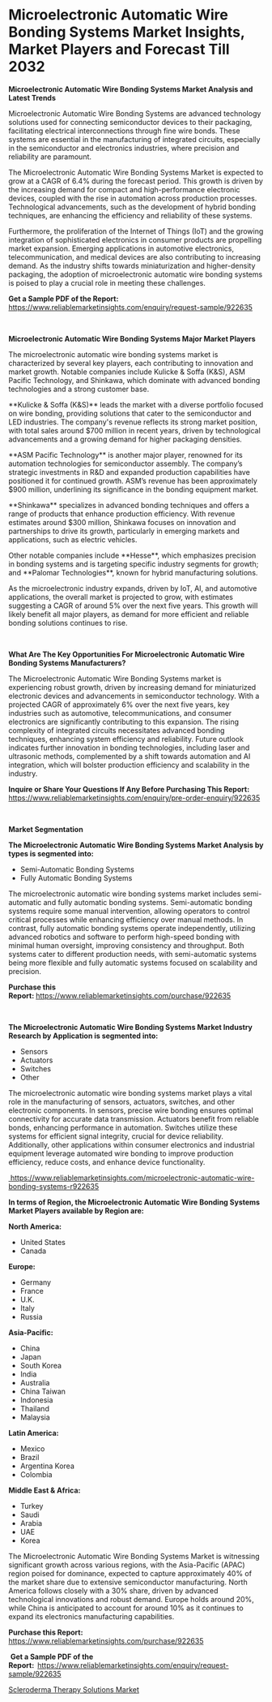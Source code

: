 <p><h1>Microelectronic Automatic Wire Bonding Systems Market Insights, Market Players and Forecast Till 2032</h1></p><p><strong>Microelectronic Automatic Wire Bonding Systems Market Analysis and Latest Trends</strong></p>
<p><p>Microelectronic Automatic Wire Bonding Systems are advanced technology solutions used for connecting semiconductor devices to their packaging, facilitating electrical interconnections through fine wire bonds. These systems are essential in the manufacturing of integrated circuits, especially in the semiconductor and electronics industries, where precision and reliability are paramount. </p><p>The Microelectronic Automatic Wire Bonding Systems Market is expected to grow at a CAGR of 6.4% during the forecast period. This growth is driven by the increasing demand for compact and high-performance electronic devices, coupled with the rise in automation across production processes. Technological advancements, such as the development of hybrid bonding techniques, are enhancing the efficiency and reliability of these systems. </p><p>Furthermore, the proliferation of the Internet of Things (IoT) and the growing integration of sophisticated electronics in consumer products are propelling market expansion. Emerging applications in automotive electronics, telecommunication, and medical devices are also contributing to increasing demand. As the industry shifts towards miniaturization and higher-density packaging, the adoption of microelectronic automatic wire bonding systems is poised to play a crucial role in meeting these challenges.</p></p>
<p><strong>Get a Sample PDF of the Report:&nbsp;</strong> <a href="https://www.reliablemarketinsights.com/enquiry/request-sample/922635?utm_campaign=2935&utm_medium=2&utm_source=Github&utm_content=ia&utm_term=07032025&utm_id=microelectronic-automatic-wire-bonding-systems">https://www.reliablemarketinsights.com/enquiry/request-sample/922635</a></p>
<p>&nbsp;</p>
<p><strong>Microelectronic Automatic Wire Bonding Systems Major Market Players</strong></p>
<p><p>The microelectronic automatic wire bonding systems market is characterized by several key players, each contributing to innovation and market growth. Notable companies include Kulicke & Soffa (K&S), ASM Pacific Technology, and Shinkawa, which dominate with advanced bonding technologies and a strong customer base.</p><p>**Kulicke & Soffa (K&S)** leads the market with a diverse portfolio focused on wire bonding, providing solutions that cater to the semiconductor and LED industries. The company's revenue reflects its strong market position, with total sales around $700 million in recent years, driven by technological advancements and a growing demand for higher packaging densities.</p><p>**ASM Pacific Technology** is another major player, renowned for its automation technologies for semiconductor assembly. The company’s strategic investments in R&D and expanded production capabilities have positioned it for continued growth. ASM’s revenue has been approximately $900 million, underlining its significance in the bonding equipment market.</p><p>**Shinkawa** specializes in advanced bonding techniques and offers a range of products that enhance production efficiency. With revenue estimates around $300 million, Shinkawa focuses on innovation and partnerships to drive its growth, particularly in emerging markets and applications, such as electric vehicles.</p><p>Other notable companies include **Hesse**, which emphasizes precision in bonding systems and is targeting specific industry segments for growth; and **Palomar Technologies**, known for hybrid manufacturing solutions. </p><p>As the microelectronic industry expands, driven by IoT, AI, and automotive applications, the overall market is projected to grow, with estimates suggesting a CAGR of around 5% over the next five years. This growth will likely benefit all major players, as demand for more efficient and reliable bonding solutions continues to rise.</p></p>
<p>&nbsp;</p>
<p><strong>What Are The Key Opportunities For Microelectronic Automatic Wire Bonding Systems Manufacturers?</strong></p>
<p><p>The Microelectronic Automatic Wire Bonding Systems market is experiencing robust growth, driven by increasing demand for miniaturized electronic devices and advancements in semiconductor technology. With a projected CAGR of approximately 6% over the next five years, key industries such as automotive, telecommunications, and consumer electronics are significantly contributing to this expansion. The rising complexity of integrated circuits necessitates advanced bonding techniques, enhancing system efficiency and reliability. Future outlook indicates further innovation in bonding technologies, including laser and ultrasonic methods, complemented by a shift towards automation and AI integration, which will bolster production efficiency and scalability in the industry.</p></p>
<p><strong>Inquire or Share Your Questions If Any Before Purchasing This Report:</strong> <a href="https://www.reliablemarketinsights.com/enquiry/pre-order-enquiry/922635?utm_campaign=2935&utm_medium=2&utm_source=Github&utm_content=ia&utm_term=07032025&utm_id=microelectronic-automatic-wire-bonding-systems">https://www.reliablemarketinsights.com/enquiry/pre-order-enquiry/922635</a></p>
<p>&nbsp;</p>
<p><strong>Market Segmentation</strong></p>
<p><strong>The Microelectronic Automatic Wire Bonding Systems Market Analysis by types is segmented into:</strong></p>
<p><ul><li>Semi-Automatic Bonding Systems</li><li>Fully Automatic Bonding Systems</li></ul></p>
<p><p>The microelectronic automatic wire bonding systems market includes semi-automatic and fully automatic bonding systems. Semi-automatic bonding systems require some manual intervention, allowing operators to control critical processes while enhancing efficiency over manual methods. In contrast, fully automatic bonding systems operate independently, utilizing advanced robotics and software to perform high-speed bonding with minimal human oversight, improving consistency and throughput. Both systems cater to different production needs, with semi-automatic systems being more flexible and fully automatic systems focused on scalability and precision.</p></p>
<p><strong>Purchase this Report:&nbsp;</strong><a href="https://www.reliablemarketinsights.com/purchase/922635?utm_campaign=2935&utm_medium=2&utm_source=Github&utm_content=ia&utm_term=07032025&utm_id=microelectronic-automatic-wire-bonding-systems">https://www.reliablemarketinsights.com/purchase/922635</a></p>
<p>&nbsp;</p>
<p><strong>The Microelectronic Automatic Wire Bonding Systems Market Industry Research by Application is segmented into:</strong></p>
<p><ul><li>Sensors</li><li>Actuators</li><li>Switches</li><li>Other</li></ul></p>
<p><p>The microelectronic automatic wire bonding systems market plays a vital role in the manufacturing of sensors, actuators, switches, and other electronic components. In sensors, precise wire bonding ensures optimal connectivity for accurate data transmission. Actuators benefit from reliable bonds, enhancing performance in automation. Switches utilize these systems for efficient signal integrity, crucial for device reliability. Additionally, other applications within consumer electronics and industrial equipment leverage automated wire bonding to improve production efficiency, reduce costs, and enhance device functionality.</p></p>
<p><a href="https://www.reliablemarketinsights.com/microelectronic-automatic-wire-bonding-systems-r922635?utm_campaign=2935&utm_medium=2&utm_source=Github&utm_content=ia&utm_term=07032025&utm_id=microelectronic-automatic-wire-bonding-systems">&nbsp;https://www.reliablemarketinsights.com/microelectronic-automatic-wire-bonding-systems-r922635</a></p>
<p><strong>In terms of Region, the Microelectronic Automatic Wire Bonding Systems Market Players available by Region are:</strong></p>
<p>
    <p> <strong> North America: </strong>
        <ul>
            <li>United States</li>
            <li>Canada</li>
        </ul>
        </p> 
    <p> <strong> Europe: </strong>
        <ul>
            <li>Germany</li>
            <li>France</li>
            <li>U.K.</li>
            <li>Italy</li>
            <li>Russia</li>
        </ul>
        </p> 
    <p> <strong> Asia-Pacific: </strong>
        <ul>
            <li>China</li>
            <li>Japan</li>
            <li>South Korea</li>
            <li>India</li>
            <li>Australia</li>
            <li>China Taiwan</li>
            <li>Indonesia</li>
            <li>Thailand</li>
            <li>Malaysia</li>
        </ul>
        </p> 
    <p> <strong> Latin America: </strong>
        <ul>
            <li>Mexico</li>
            <li>Brazil</li>
            <li>Argentina Korea</li>
            <li>Colombia</li>
        </ul>
        </p> 
    <p> <strong> Middle East & Africa: </strong>
        <ul>
            <li>Turkey</li>
            <li>Saudi</li>
            <li>Arabia</li>
            <li>UAE</li>
            <li>Korea</li>
        </ul>
    </p>
    </p>
<p><p>The Microelectronic Automatic Wire Bonding Systems Market is witnessing significant growth across various regions, with the Asia-Pacific (APAC) region poised for dominance, expected to capture approximately 40% of the market share due to extensive semiconductor manufacturing. North America follows closely with a 30% share, driven by advanced technological innovations and robust demand. Europe holds around 20%, while China is anticipated to account for around 10% as it continues to expand its electronics manufacturing capabilities.</p></p>
<p><strong>Purchase this Report: </strong><a href="https://www.reliablemarketinsights.com/purchase/922635?utm_campaign=2935&utm_medium=2&utm_source=Github&utm_content=ia&utm_term=07032025&utm_id=microelectronic-automatic-wire-bonding-systems">https://www.reliablemarketinsights.com/purchase/922635</a></p>
<p>&nbsp;<strong>Get a Sample PDF of the Report:&nbsp;&nbsp;</strong><a href="https://www.reliablemarketinsights.com/enquiry/request-sample/922635?utm_campaign=2935&utm_medium=2&utm_source=Github&utm_content=ia&utm_term=07032025&utm_id=microelectronic-automatic-wire-bonding-systems">https://www.reliablemarketinsights.com/enquiry/request-sample/922635</a></p>
<p><strong></strong></p>
<p><p><a href="https://github.com/abedlagagica4/Market-Research-Report-List-1/blob/main/scleroderma-therapy-solutions-market.md?utm_campaign=2935&utm_medium=2&utm_source=Github&utm_content=ia&utm_term=07032025&utm_id=microelectronic-automatic-wire-bonding-systems">Scleroderma Therapy Solutions Market</a></p></p>